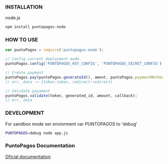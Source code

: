 ### INSTALLATION

node.js
```sh
npm install puntopagos-node
```

### HOW TO USE
```javascript
var puntoPagos = require('puntopagos-node');

// Config current deployment mode.
puntoPagos.config('PUNTOPAGOS_KEY_CONFIG', 'PUNTOPAGOS_SECRET_CONFIG') 

// Create payment
puntoPagos.pay(puntoPagos.generateId(), amont, puntoPagos.paymentMethod.webpay, callback);
// err, data -> {token:token, redirect:redirect}

// Validate payament
puntoPagos.validate(token, generated_id, amount, callback);
// err, data
```

### DEVELOPMENT
For sandbox mode ser enviorment var PUNTOPAGOS to 'debug'  
```sh
PUNTOPAGOS=debug node app.js 
```

### PuntoPagos Documentation
[Oficial documentation](https://github.com/PuntoPagos/documentacion)

